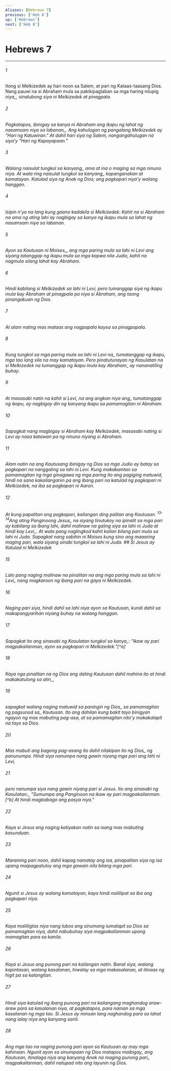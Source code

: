 ```yaml
---
Aliases: [Hebrews 7]
previous: ['Heb 6']
up: ['Hebrews']
next: ['Heb 8']
---
```

# Hebrews 7

***






















###### 1 










Itong si Melkizedek ay hari noon sa Salem, at pari ng Kataas-taasang Dios. Nang pauwi na si Abraham mula sa pakikipaglaban sa mga haring nilupig <i class="trans-change">niya_, sinalubong siya ni Melkizedek at pinagpala. 





















###### 2 










Pagkatapos, ibinigay sa kanya ni Abraham ang ikapu <i class="trans-change">ng lahat ng nasamsam niya sa labanan_. Ang kahulugan ng pangalang Melkizedek ay "Hari ng Katuwiran." At dahil hari siya ng Salem, nangangahulugan na siyaʼy "Hari ng Kapayapaan." 





















###### 3 










Walang <i class="trans-change">naisulat tungkol sa kanyang_ ama at ina o maging sa mga ninuno niya. At wala <i class="trans-change">ring naisulat tungkol sa kanyang_ kapanganakan at kamatayan. Katulad siya ng Anak ng Dios; ang pagkapari niyaʼy walang hanggan. 





















###### 4 










Isipin nʼyo na lang kung gaano kadakila si Melkizedek: Kahit na si Abraham na ama ng ating lahi ay nagbigay sa kanya ng ikapu mula sa lahat ng nasamsam niya sa labanan. 





















###### 5 










Ayon sa Kautusan <i class="trans-change">ni Moises_, ang mga paring mula sa lahi ni Levi ang siyang tatanggap ng ikapu mula sa mga kapwa nila Judio, kahit na nagmula silang lahat kay Abraham. 





















###### 6 










Hindi kabilang si Melkizedek sa lahi ni Levi, pero tumanggap siya ng ikapu mula kay Abraham at pinagpala pa niya si Abraham, ang taong pinangakuan ng Dios. 





















###### 7 










At alam nating mas mataas ang nagpapala kaysa sa pinagpapala. 





















###### 8 










Kung tungkol sa mga paring <i class="trans-change">mula sa lahi ni Levi na_ tumatanggap ng ikapu, mga tao lang sila na may kamatayan. Pero pinatutunayan ng Kasulatan na si Melkizedek <i class="trans-change">na tumanggap ng ikapu mula kay Abraham_ ay nananatiling buhay. 





















###### 9 










At masasabi natin na kahit si Levi, na <i class="trans-change">ang angkan niya ang_ tumatanggap ng ikapu, ay nagbigay din ng kanyang ikapu sa pamamagitan ni Abraham. 





















###### 10 










Sapagkat nang magbigay si Abraham kay Melkizedek, masasabi nating si Levi ay nasa katawan pa ng ninuno niyang si Abraham. 





















###### 11 










Alam natin na ang Kautusang ibinigay ng Dios sa mga Judio ay batay sa pagkapari na nanggaling sa lahi ni Levi. Kung makakamtan sa pamamagitan ng mga ginagawa ng mga paring ito ang pagiging matuwid, hindi na sana kakailanganin pa ang ibang pari na katulad ng pagkapari ni Melkizedek, na iba sa pagkapari ni Aaron. 





















###### 12 










At kung papalitan ang pagkapari, kailangan ding palitan ang Kautusan. <sup class="versenum">13-14</sup>Ang ating Panginoong <i class="trans-change">Jesus_ na siyang tinutukoy na ipinalit sa mga pari ay kabilang sa ibang lahi, dahil malinaw na galing siya sa lahi ni Juda <i class="trans-change">at hindi kay Levi_. At wala pang naglingkod kahit kailan bilang pari mula sa lahi ni Juda. Sapagkat nang sabihin ni Moises kung sino ang maaaring maging pari, wala siyang sinabi tungkol sa lahi ni Juda. ## Si Jesus ay Katulad ni Melkizedek 





















###### 15 










Lalo pang naging malinaw <i class="trans-change">na pinalitan na ang mga paring mula sa lahi ni Levi_ nang magkaroon ng ibang pari na gaya ni Melkizedek. 





















###### 16 










Naging pari siya, hindi dahil sa lahi niya ayon sa Kautusan, kundi dahil sa makapangyarihan niyang buhay na walang hanggan. 





















###### 17 










Sapagkat ito ang sinasabi <i class="trans-change">ng Kasulatan tungkol sa kanya_: "Ikaw ay pari magpakailanman, ayon sa pagkapari ni Melkizedek."[^a] 





















###### 18 










Kaya nga pinalitan na ng Dios ang dating Kautusan dahil mahina ito at hindi makakatulong <i class="trans-change">sa atin_, 





















###### 19 










sapagkat walang naging matuwid <i class="trans-change">sa paningin ng Dios_ sa pamamagitan ng <i class="trans-change">pagsunod sa_ Kautusan. Ito ang dahilan kung bakit tayo binigyan ngayon ng mas mabuting pag-asa, at sa pamamagitan nitoʼy makakalapit na tayo sa Dios. 





















###### 20 










Mas mabuti ang bagong pag-asang ito dahil nilakipan ito <i class="trans-change">ng Dios_ ng panunumpa. Hindi siya nanumpa nang gawin niyang mga pari ang lahi ni Levi, 





















###### 21 










pero nanumpa siya nang gawin niyang pari si Jesus. <i class="trans-change">Ito ang sinasabi ng Kasulatan:_ "Sumumpa ang Panginoon na ikaw ay pari magpakailanman.[^b] At hindi magbabago ang pasya niya." 





















###### 22 










Kaya si Jesus ang naging katiyakan natin sa isang mas mabuting kasunduan. 





















###### 23 










Maraming pari noon, dahil kapag namatay ang isa, pinapalitan siya ng isa upang maipagpatuloy ang mga gawain nila bilang mga pari. 





















###### 24 










Ngunit si Jesus ay walang kamatayan, kaya hindi naililipat sa iba ang pagkapari niya. 





















###### 25 










Kaya maililigtas niya nang lubos ang sinumang lumalapit sa Dios sa pamamagitan niya, dahil nabubuhay siya magpakailanman upang mamagitan para sa kanila. 





















###### 26 










Kaya si Jesus ang punong pari na kailangan natin. Banal siya, walang kapintasan, walang kasalanan, hiwalay sa mga makasalanan, at itinaas ng higit pa sa kalangitan. 





















###### 27 










Hindi siya katulad ng ibang punong pari na kailangang maghandog araw-araw para sa kasalanan niya, at pagkatapos, para naman sa mga kasalanan ng mga tao. Si Jesus ay minsan lang naghandog para sa lahat nang ialay niya ang kanyang sarili. 





















###### 28 










Ang mga tao na naging punong pari ayon sa Kautusan ay may mga kahinaan. Ngunit ayon sa sinumpaan ng Dios matapos <i class="trans-change">maibigay_ ang Kautusan, itinalaga niya ang kanyang Anak <i class="trans-change">na maging punong pari_ magpakailanman, dahil natupad nito ang layunin ng Dios.
